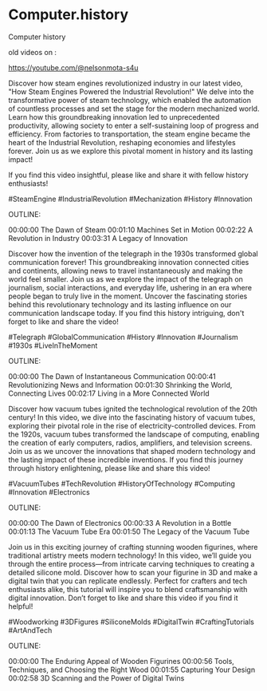 # Computer.history
Computer history 


old videos on :

https://youtube.com/@nelsonmota-s4u


Discover how steam engines revolutionized industry in our latest video, "How Steam Engines Powered the Industrial Revolution!" We delve into the transformative power of steam technology, which enabled the automation of countless processes and set the stage for the modern mechanized world. Learn how this groundbreaking innovation led to unprecedented productivity, allowing society to enter a self-sustaining loop of progress and efficiency. From factories to transportation, the steam engine became the heart of the Industrial Revolution, reshaping economies and lifestyles forever. Join us as we explore this pivotal moment in history and its lasting impact! 

If you find this video insightful, please like and share it with fellow history enthusiasts! 

#SteamEngine #IndustrialRevolution #Mechanization #History #Innovation

OUTLINE: 

00:00:00 The Dawn of Steam
00:01:10 Machines Set in Motion
00:02:22 A Revolution in Industry
00:03:31 A Legacy of Innovation

Discover how the invention of the telegraph in the 1930s transformed global communication forever! This groundbreaking innovation connected cities and continents, allowing news to travel instantaneously and making the world feel smaller. Join us as we explore the impact of the telegraph on journalism, social interactions, and everyday life, ushering in an era where people began to truly live in the moment. Uncover the fascinating stories behind this revolutionary technology and its lasting influence on our communication landscape today. If you find this history intriguing, don't forget to like and share the video! 

#Telegraph #GlobalCommunication #History #Innovation #Journalism #1930s #LiveInTheMoment

OUTLINE: 

00:00:00 The Dawn of Instantaneous Communication
00:00:41 Revolutionizing News and Information
00:01:30 Shrinking the World, Connecting Lives
00:02:17 Living in a More Connected World


Discover how vacuum tubes ignited the technological revolution of the 20th century! In this video, we dive into the fascinating history of vacuum tubes, exploring their pivotal role in the rise of electricity-controlled devices. From the 1920s, vacuum tubes transformed the landscape of computing, enabling the creation of early computers, radios, amplifiers, and television screens. Join us as we uncover the innovations that shaped modern technology and the lasting impact of these incredible inventions. If you find this journey through history enlightening, please like and share this video! 

#VacuumTubes #TechRevolution #HistoryOfTechnology #Computing #Innovation #Electronics

OUTLINE: 

00:00:00 The Dawn of Electronics
00:00:33 A Revolution in a Bottle
00:01:13 The Vacuum Tube Era
00:01:50 The Legacy of the Vacuum Tube



Join us in this exciting journey of crafting stunning wooden figurines, where traditional artistry meets modern technology! In this video, we’ll guide you through the entire process—from intricate carving techniques to creating a detailed silicone mold. Discover how to scan your figurine in 3D and make a digital twin that you can replicate endlessly. Perfect for crafters and tech enthusiasts alike, this tutorial will inspire you to blend craftsmanship with digital innovation. Don’t forget to like and share this video if you find it helpful! 

#Woodworking #3DFigures #SiliconeMolds #DigitalTwin #CraftingTutorials #ArtAndTech

OUTLINE: 

00:00:00 The Enduring Appeal of Wooden Figurines
00:00:56 Tools, Techniques, and Choosing the Right Wood
00:01:55 Capturing Your Design
00:02:58 3D Scanning and the Power of Digital Twins
